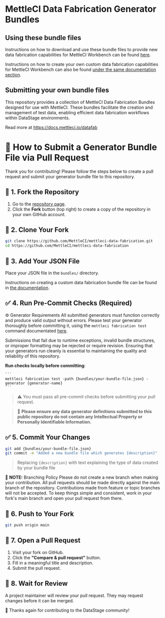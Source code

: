 # MettleCI Data Fabrication Generator Bundles

## Using these bundle files

Instructions on how to download and use these bundle files to provide new data fabrication capabilities for MettleCI Workbench can be found [here](https://docs.mettleci.io/datafab).

Instructions on how to create your own custom data fabrication capabilities for MettleCI Workbench can also be found [under the same documentation section](https://docs.mettleci.io/datafab).


## Submitting your own bundle files

This repository provides a collection of MettleCI Data Fabrication Bundles designed for use with MettleCI. These bundles facilitate the creation and management of test data, enabling efficient data fabrication workflows within DataStage environments.

Read more at https://docs.mettleci.io/datafab


# 💾 How to Submit a Generator Bundle File via Pull Request

Thank you for contributing! Please follow the steps below to create a pull request and submit your generator bundle file to this repository.

## 📁 1. Fork the Repository

1. Go to the [repository page](https://github.com/MettleCI/mettleci-data-fabrication).
2. Click the **Fork** button (top right) to create a copy of the repository in your own GitHub account.

## 🔀 2. Clone Your Fork

```bash
git clone https://github.com/MettleCI/mettleci-data-fabrication.git
cd https://github.com/MettleCI/mettleci-data-fabrication
```

## 📄 3. Add Your JSON File

Place your JSON file in the `bundles/` directory.  

Instructions on creating a custom data fabrication bundle file can be found in [the documentation](https://docs.mettleci.io/datafab).

## ✅ 4. Run Pre-Commit Checks (Required)

⚙️ Generator Requirements
All submitted generators must function correctly and produce valid output without errors. Please test your generator thoroughly before committing it, using the `mettleci fabrication test` command documentated [here](https://datamigrators.atlassian.net/wiki/spaces/MCIDOC/pages/3285811201/Fabrication+Test+Command).

Submissions that fail due to runtime exceptions, invalid bundle structures, or improper formatting may be rejected or require revision. Ensuring that your generators run cleanly is essential to maintaining the quality and reliability of this repository.

**Run checks locally before committing**:

    ```
    mettleci fabrication test -path {bundles/your-bundle-file.json} -generator {generator-name}
    ```

> ⚠️ You must pass all pre-commit checks before submitting your pull request.

> 🚨 **Please ensure any data generator definitions submitted to this public repository do not contain any Intellectual Property or Personally Identifiable Information.**

## ✅ 5. Commit Your Changes

```bash
git add {bundles/your-bundle-file.json}
git commit -m "Added a new bundle file which generates {description}"
```

> Replacing `{description}` with text explaining the type of data created by your bundle file

🔀 **NOTE:** Branching Policy
Please do not create a new branch when making your contribution. All pull requests should be made directly against the main branch of the repository. Contributions made from feature or topic branches will not be accepted. To keep things simple and consistent, work in your fork's main branch and open your pull request from there.

## 🔄 6. Push to Your Fork

```bash
git push origin main
```

## 🚀 7. Open a Pull Request

1. Visit your fork on GitHub.
2. Click the **"Compare & pull request"** button.
3. Fill in a meaningful title and description.
4. Submit the pull request.

## 📝 8. Wait for Review

A project maintainer will review your pull request. They may request changes before it can be merged.

🙏 Thanks again for contributing to the DataStage community!